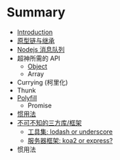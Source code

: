 # Summary

* [Introduction](README.md)
* [原型链与继承](yuan-xing-lian-yu-ji-cheng.md)
* [Nodejs 消息队列](nodejs-xiao-xi-dui-lie.md)
* 超神所需的 API
  * [Object](object.md)
  * Array
* Currying \(柯里化\)
* Thunk
* [Polyfill](polyfill.md)
  * Promise
* [惯用法](guan-yong-fa.md)
* [不可不知的三方库/框架](bu-ke-bu-zhi-de-san-fang-ku.md)
  * [工具集: lodash or underscore](bu-ke-bu-zhi-de-san-fang-ku/lodash.md)
  * [服务器框架: koa2 or express?](bu-ke-bu-zhi-de-san-fang-ku/koa2-or-express.md)
* 惯用法

